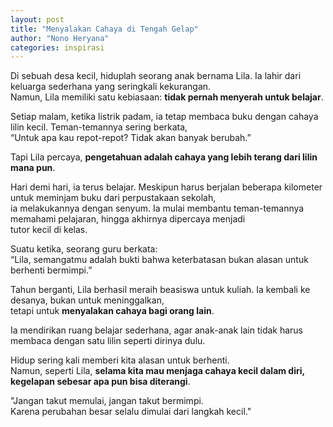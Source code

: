 ```yaml
---
layout: post
title: "Menyalakan Cahaya di Tengah Gelap"
author: "Nono Heryana"
categories: inspirasi
---
```


Di sebuah desa kecil, hiduplah seorang anak bernama Lila. Ia lahir dari keluarga sederhana yang seringkali kekurangan.  
Namun, Lila memiliki satu kebiasaan: **tidak pernah menyerah untuk belajar**.  

Setiap malam, ketika listrik padam, ia tetap membaca buku dengan cahaya lilin kecil. Teman-temannya sering berkata,  
“Untuk apa kau repot-repot? Tidak akan banyak berubah.”  

Tapi Lila percaya, **pengetahuan adalah cahaya yang lebih terang dari lilin mana pun**.  

Hari demi hari, ia terus belajar. Meskipun harus berjalan beberapa kilometer untuk meminjam buku dari perpustakaan sekolah,  
ia melakukannya dengan senyum. Ia mulai membantu teman-temannya memahami pelajaran, hingga akhirnya dipercaya menjadi  
tutor kecil di kelas.  

Suatu ketika, seorang guru berkata:  
“Lila, semangatmu adalah bukti bahwa keterbatasan bukan alasan untuk berhenti bermimpi.”  

Tahun berganti, Lila berhasil meraih beasiswa untuk kuliah. Ia kembali ke desanya, bukan untuk meninggalkan,  
tetapi untuk **menyalakan cahaya bagi orang lain**.  

Ia mendirikan ruang belajar sederhana, agar anak-anak lain tidak harus membaca dengan satu lilin seperti dirinya dulu.  

Hidup sering kali memberi kita alasan untuk berhenti.  
Namun, seperti Lila, **selama kita mau menjaga cahaya kecil dalam diri, kegelapan sebesar apa pun bisa diterangi**.  

"Jangan takut memulai, jangan takut bermimpi.  
Karena perubahan besar selalu dimulai dari langkah kecil."
